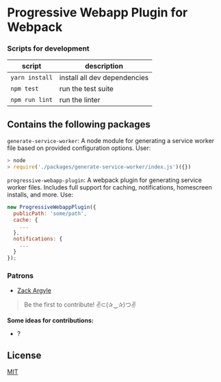 # Progressive Webapp Plugin for Webpack

<DESCRIPTION>

### Scripts for development
script         | description
-------------- | -----------
`yarn install` | install all dev dependencies
`npm test`     | run the test suite
`npm run lint` | run the linter

## Contains the following packages

`generate-service-worker`: A node module for generating a service worker file based on provided configuration options.
User:
```js
> node
> require('./packages/generate-service-worker/index.js')({})
```

`progressive-webapp-plugin`: A webpack plugin for generating service worker files. Includes full support for caching, notifications, homescreen installs, and more.
Use:
```js
new ProgressiveWebappPlugin({
  publicPath: 'some/path',
  cache: {
    ...
  },
  notifications: {
    ...
  }
});
```

### Patrons
* [Zack Argyle](https://github.com/zackargyle)

>Be the first to contribute!
>✌⊂(✰‿✰)つ✌

**Some ideas for contributions:**
* ?

## License
[MIT](http://isekivacenz.mit-license.org/)
